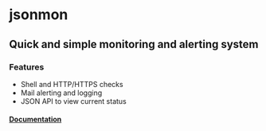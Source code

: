 # jsonmon
## Quick and simple monitoring and alerting system

### Features

* Shell and HTTP/HTTPS checks
* Mail alerting and logging
* JSON API to view current status

#### [Documentation](https://github.com/chillum/jsonmon/wiki)

